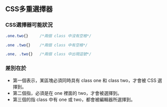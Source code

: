 ## CSS多重選擇器

### CSS選擇器可能狀況

```CSS
.one.two{}     /*兩個 class 中沒有空格*/

.one .two{}    /*兩個 class 中有空格*/

.one, .two{}   /*兩個 class 中出現逗號*/

```

### 差別在於

- 第一個表示，某區塊必須同時具有 class one 和 class two，才會被 CSS 選擇到。
- 第二個指，必須是在 one 裡面的 two，才會被選擇到。
- 第三個的指 class 中有 one 或 two，都會被編輯器所選擇到。